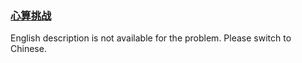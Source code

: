 ### [心算挑战](https://leetcode.com/problems/uOAnQW)

English description is not available for the problem. Please switch to Chinese.